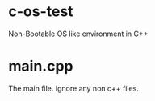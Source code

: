 # c-os-test
Non-Bootable OS like environment in C++

# main.cpp
The main file. Ignore any non c++ files. 
